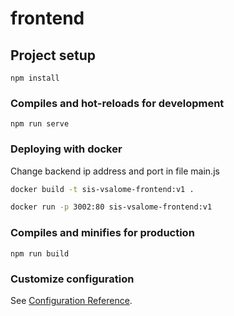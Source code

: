 # frontend

## Project setup
```
npm install
```

### Compiles and hot-reloads for development
```
npm run serve
```

### Deploying with docker

Change backend ip address and port in file main.js

```sh
docker build -t sis-vsalome-frontend:v1 .
```

```sh
docker run -p 3002:80 sis-vsalome-frontend:v1
```

### Compiles and minifies for production
```
npm run build
```

### Customize configuration
See [Configuration Reference](https://cli.vuejs.org/config/).
